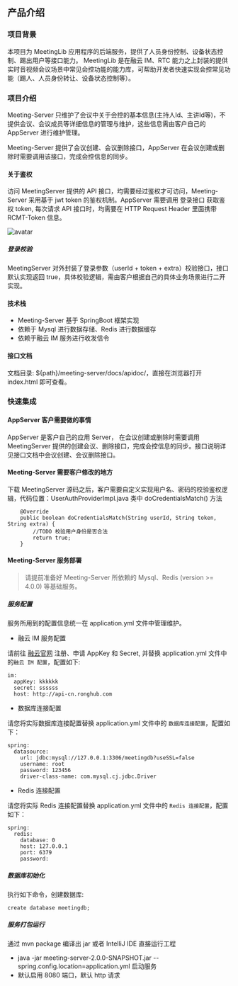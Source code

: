 ## 产品介绍

### 项目背景

本项目为 MeetingLib 应用程序的后端服务，提供了人员身份控制、设备状态控制、踢出用户等接口能力。
MeetingLib 是在融云 IM、RTC 能力之上封装的提供实时音视频会议场景中常见会控功能的能力库，可帮助开发者快速实现会控常见功能（踢人、人员身份转让、设备状态控制等）。

### 项目介绍

Meeting-Server 只维护了会议中关于会控的基本信息(主持人Id、主讲Id等)，不提供会议、会议成员等详细信息的管理与维护，这些信息需由客户自己的 AppServer 进行维护管理。

Meeting-Server 提供了会议创建、会议删除接口，AppServer 在会议创建或删除时需要调用该接口，完成会控信息的同步。

#### 关于鉴权

访问 MeetingServer 提供的 API 接口，均需要经过鉴权才可访问，Meeting-Server 采用基于 jwt token 的鉴权机制。AppServer 需要调用 登录接口 获取鉴权 token,
每次请求 API 接口时，均需要在 HTTP Request Header 里面携带 RCMT-Token 信息。

![avatar](docs/images/authentication.png)

##### 登录校验

MeetingServer 对外封装了登录参数（userId + token + extra）校验接口，接口默认实现返回 true，具体校验逻辑，需由客户根据自己的具体业务场景进行二开实现。

#### 技术栈

* Meeting-Server 基于 SpringBoot 框架实现
* 依赖于 Mysql 进行数据存储、Redis 进行数据缓存
* 依赖于融云 IM 服务进行收发信令

#### 接口文档

文档目录: ${path}/meeting-server/docs/apidoc/，直接在浏览器打开 index.html 即可查看。

### 快速集成

#### AppServer 客户需要做的事情

AppServer 是客户自己的应用 Server， 在会议创建或删除时需要调用 MeetingServer 提供的创建会议、删除接口，完成会控信息的同步。接口说明详见接口文档中会议创建、会议删除接口。

#### Meeting-Server 需要客户修改的地方

下载 MeetingServer 源码之后，客户需要自定义实现用户名、密码的校验鉴权逻辑，代码位置：UserAuthProviderImpl.java 类中 doCredentialsMatch() 方法

```
    @Override
    public boolean doCredentialsMatch(String userId, String token, String extra) {
        //TODO 校验用户身份是否合法
        return true;
    }
```

#### Meeting-Server 服务部署

> 请提前准备好 Meeting-Server 所依赖的 Mysql、Redis (version >= 4.0.0) 等基础服务。

##### 服务配置

服务所用到的配置信息统一在 application.yml 文件中管理维护。

* 融云 IM 服务配置

请前往 [融云官网](https://www.rongcloud.cn/) 注册、申请 AppKey 和 Secret, 并替换 application.yml 文件中的`融云 IM 配置`，配置如下:

```
im:
  appKey: kkkkkk
  secret: ssssss
  host: http://api-cn.ronghub.com
```
* 数据库连接配置

请您将实际数据库连接配置替换 application.yml 文件中的 `数据库连接配置`，配置如下：

```
spring:
  datasource:
    url: jdbc:mysql://127.0.0.1:3306/meetingdb?useSSL=false
    username: root
    password: 123456
    driver-class-name: com.mysql.cj.jdbc.Driver
```

* Redis 连接配置

请您将实际 Redis 连接配置替换 application.yml 文件中的 `Redis 连接配置`，配置如下：

```
spring:
  redis:
    database: 0
    host: 127.0.0.1
    port: 6379
    password:
```
##### 数据库初始化

执行如下命令，创建数据库:

```
create database meetingdb;
```

##### 服务打包运行

通过 mvn package 编译出 jar 或者 IntelliJ IDE 直接运行工程

*  java -jar meeting-server-2.0.0-SNAPSHOT.jar --spring.config.location=application.yml 启动服务
*  默认启用 8080 端口，默认 http 请求
